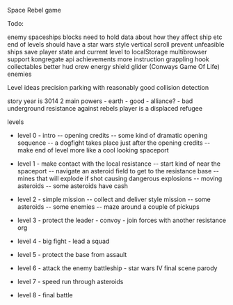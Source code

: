 Space Rebel game

Todo:

enemy spaceships
blocks need to hold data about how they affect ship etc
end of levels should have a star wars style vertical scroll
prevent unfeasible ships
save player state and current level to localStorage
multibrowser support
kongregate api
achievements
more instruction
grappling hook
collectables
better hud
crew
energy shield
glider (Conways Game Of Life) enemies

Level ideas
precision parking with reasonably good collision detection

story
year is 3014
2 main powers
    - earth - good
    - alliance? - bad
underground resistance against rebels
player is a displaced refugee

levels
- level 0 - intro
-- opening credits
-- some kind of dramatic opening sequence
-- a dogfight takes place just after the opening credits
-- make end of level more like a cool looking spaceport

- level 1 - make contact with the local resistance
-- start kind of near the spaceport
-- navigate an asteroid field to get to the resistance base
-- mines that will explode if shot causing dangerous explosions
-- moving asteroids
-- some asteroids have cash

- level 2 - simple mission
-- collect and deliver style mission
-- some asteroids
-- some enemies
-- maze around a couple of pickups

- level 3 - protect the leader - convoy - join forces with another resistance org
- level 4 - big fight - lead a squad
- level 5 - protect the base from assault
- level 6 - attack the enemy battleship - star wars IV final scene parody
- level 7 - speed run through asteroids
- level 8 - final battle